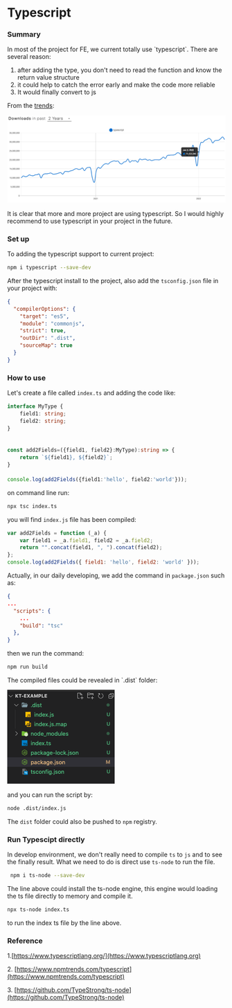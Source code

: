 # Typescript

### Summary

In most of the project for FE, we current totally use \`typescript\`. There are several reason:

1. after adding the type, you don't need to read the function and know the return value structure
2. it could help to catch the error early and make the code more reliable
3. It would finally convert to js

From the [trends](https://www.npmtrends.com/typescript):

![](<../../.gitbook/assets/image (1) (1) (1) (1).png>)

It is clear that more and more project are using typescript. So I would highly recommend to use typescript in your project in the future.



### Set up

To adding the typescript support to current project:

```bash
npm i typescript --save-dev
```

After the typescript install to the project, also add the `tsconfig.json` file in your project with:

```json
{
  "compilerOptions": {
    "target": "es5",
    "module": "commonjs",
    "strict": true,
    "outDir": ".dist",
    "sourceMap": true
  }
}
```

### How to use

Let's create a file called `index.ts`  and adding the code like:

```typescript
interface MyType {
    field1: string;
    field2: string;
}


const add2Fields=({field1, field2}:MyType):string => {
    return `${field1}, ${field2}`;
}

console.log(add2Fields({field1:'hello', field2:'world'}));
```

&#x20;on command line run:

```bash
npx tsc index.ts
```

you will find `index.js` file has been compiled:

```javascript
var add2Fields = function (_a) {
    var field1 = _a.field1, field2 = _a.field2;
    return "".concat(field1, ", ").concat(field2);
};
console.log(add2Fields({ field1: 'hello', field2: 'world' }));
```

Actually, in our daily developing, we add the command in `package.json`  such as:

```json
{
...
  "scripts": {
    ...
    "build": "tsc"
  },
}
```

then we run the command:

```bash
npm run build
```

The compiled files could be revealed in \`.dist\` folder:

![](<../../.gitbook/assets/image (1).png>)

and you can run the script by:

```bash
node .dist/index.js
```

The `dist` folder could also be pushed to `npm` registry.



### Run Typescipt directly

In develop environment, we don't really need to compile `ts` to `js` and to see the finally result. What we need to do is direct use `ts-node`  to run the file.

```bash
 npm i ts-node --save-dev
```

The line above could install the ts-node engine, this engine would loading the ts file directly to memory and compile it.

```bash
npx ts-node index.ts
```

to run the index ts file by the line above.

### Reference

1.[https://www.typescriptlang.org/](https://www.typescriptlang.org)

2\. [https://www.npmtrends.com/typescript](https://www.npmtrends.com/typescript)

3\. [https://github.com/TypeStrong/ts-node](https://github.com/TypeStrong/ts-node)



